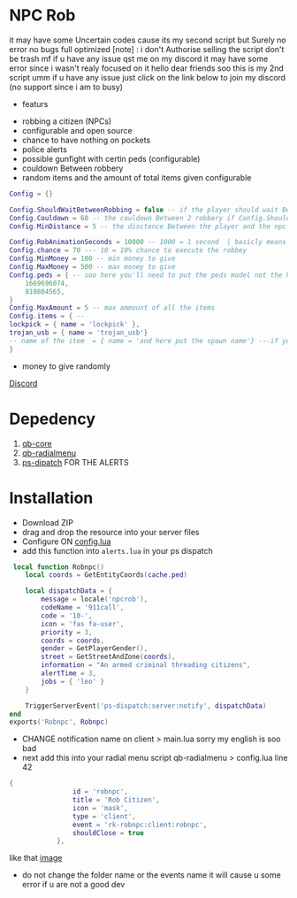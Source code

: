 # NPC Rob
it may have some Uncertain codes cause its my second script but Surely no error no bugs full optimized
[note] : i don't Authorise selling the script don't be trash mf 
if u have any issue qst me on my discord it may have some error since i wasn't realy focused on it 
hello dear friends soo this is my 2nd script umm if u have any issue just click on the link below to join my discord (no support since i am to busy)
- featurs 
* robbing a citizen (NPCs)
* configurable and open source
* chance to have nothing on pockets 
* police alerts 
* possible gunfight with certin peds (configurable)
* couldown Between robbery 
* random items and the amount of total items given configurable 
```lua
Config = {}

Config.ShouldWaitBetweenRobbing = false -- if the player should wait Between robing 
Config.Couldown = 60 -- the couldown Between 2 robbery if Config.ShouldWaitBetweenRobbing = false  no need to set it 
Config.MinDistance = 5 -- the disctence Between the player and the npc to excute to robbry 

Config.RobAnimationSeconds = 10000 -- 1000 = 1 second  | basicly means the time of robbing 
Config.chance = 70 --- 10 = 10% chance to execute the robbey
Config.MinMoney = 100 -- min money to give
Config.MaxMoney = 500 -- max money to give
Config.peds = { -- soo here you'll need to put the peds model not the hash key and to get that u will need to have a dev tool to get entity models if the ped model is set here it will excute a gun fight beetwen the ped and the player
    1669696074,
    810804565,
}
Config.MaxAmount = 5 -- max ammount of all the items 
Config.items = { -- 
lockpick = { name = 'lockpick' },
trojan_usb = { name = 'trojan_usb'}
-- name of the item  = { name = 'and here put the spawn name'} ---if you want too another items do it like that unlimited
}
```
* money to give randomly 

[Discord](https://discord.gg/ZKqYYAQGCb)
# Depedency
1. [qb-core](https://github.com/qbcore-framework/qb-core)
2. [qb-radialmenu](https://github.com/qbcore-framework/qb-radialmenu)
3. [ps-dipatch](https://github.com/Project-Sloth/ps-dispatch) FOR THE ALERTS
# Installation
* Download ZIP
* drag and drop the resource into your server files 
*  Configure ON [config.lua](https://github.com/R1nZox-dev/rk-robnpc/blob/main/config.lua)
* add this function into `alerts.lua` in your ps dispatch 
```lua
 local function Robnpc()
    local coords = GetEntityCoords(cache.ped)

    local dispatchData = {
        message = locale('npcrob'),
        codeName = '911call',
        code = '10-',
        icon = 'fas fa-user',
        priority = 3,
        coords = coords,
        gender = GetPlayerGender(),
        street = GetStreetAndZone(coords),
        information = "An armed criminal threading citizens",
        alertTime = 3,
        jobs = { 'leo' }
    }

    TriggerServerEvent('ps-dispatch:server:notify', dispatchData)
end
exports('Robnpc', Robnpc)
```
* CHANGE notification name on client > main.lua sorry my english is soo bad 
* next add this into your radial menu script qb-radialmenu > config.lua  line 42 
```lua
{
                id = 'robnpc',
                title = 'Rob Citizen',
                icon = 'mask',
                type = 'client',
                event = 'rk-robnpc:client:robnpc',
                shouldClose = true
            },
```
like that 
[image](https://github.com/R1nZox-dev/rk-robnpc/blob/main/img.png)
* do not change the folder name or the events name it will cause u some error if u are not a good dev 
